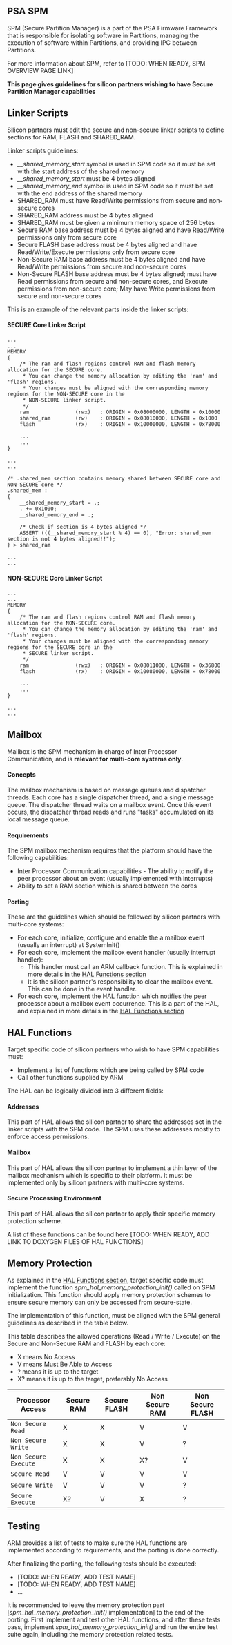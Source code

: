 <h2 id="blockdevice-port">PSA SPM</h2>

SPM (Secure Partition Manager) is a part of the PSA Firmware Framework that is responsible for isolating software in Partitions, managing the execution of software within Partitions, and providing IPC between Partitions.

For more information about SPM, refer to [TODO: WHEN READY, SPM OVERVIEW PAGE LINK]

**This page gives guidelines for silicon partners wishing to have Secure Partition Manager capabilities**


## Linker Scripts

Silicon partners must edit the secure and non-secure linker scripts to define sections for RAM, FLASH and SHARED_RAM.

Linker scripts guidelines:
- *__shared_memory_start* symbol is used in SPM code so it must be set with the start address of the shared memory
- *__shared_memory_start* must be 4 bytes aligned
- *__shared_memory_end* symbol is used in SPM code so it must be set with the end address of the shared memory
- SHARED_RAM must have Read/Write permissions from secure and non-secure cores
- SHARED_RAM address must be 4 bytes aligned
- SHARED_RAM must be given a minimum memory space of 256 bytes
- Secure RAM base address must be 4 bytes aligned and have Read/Write permissions only from secure core
- Secure FLASH base address must be 4 bytes aligned and have Read/Write/Execute permissions only from secure core
- Non-Secure RAM base address must be 4 bytes aligned and have Read/Write permissions from secure and non-secure cores
- Non-Secure FLASH base address must be 4 bytes aligned; must have Read permissions from secure and non-secure cores, and Execute permissions from non-secure core; May have Write permissions from secure and non-secure cores

This is an example of the relevant parts inside the linker scripts:

#### SECURE Core Linker Script

```
...
...
MEMORY
{
    /* The ram and flash regions control RAM and flash memory allocation for the SECURE core.
     * You can change the memory allocation by editing the 'ram' and 'flash' regions.
     * Your changes must be aligned with the corresponding memory regions for the NON-SECURE core in the 
     * NON-SECURE linker script.
     */
    ram               (rwx)   : ORIGIN = 0x08000000, LENGTH = 0x10000
    shared_ram        (rw)    : ORIGIN = 0x08010000, LENGTH = 0x1000
    flash             (rx)    : ORIGIN = 0x10000000, LENGTH = 0x78000
    
    ...
    ...
}

...
...

/* .shared_mem section contains memory shared between SECURE core and NON-SECURE core */
.shared_mem :
{
    __shared_memory_start = .;
    . += 0x1000;
    __shared_memory_end = .;

    /* Check if section is 4 bytes aligned */
    ASSERT (((__shared_memory_start % 4) == 0), "Error: shared_mem section is not 4 bytes aligned!!");
} > shared_ram

...
...
```

#### NON-SECURE Core Linker Script
```
...
...
MEMORY
{
    /* The ram and flash regions control RAM and flash memory allocation for the NON-SECURE core.
     * You can change the memory allocation by editing the 'ram' and 'flash' regions.
     * Your changes must be aligned with the corresponding memory regions for the SECURE core in the 
     * SECURE linker script.
     */
    ram               (rwx)   : ORIGIN = 0x08011000, LENGTH = 0x36800
    flash             (rx)    : ORIGIN = 0x10080000, LENGTH = 0x78000
    
    ...
    ...
}

...
...
```


## Mailbox

Mailbox is the SPM mechanism in charge of Inter Processor Communication, and is **relevant for multi-core systems only**.

#### Concepts
The mailbox mechanism is based on message queues and dispatcher threads.
Each core has a single dispatcher thread, and a single message queue.
The dispatcher thread waits on a mailbox event. Once this event occurs, the dispatcher thread reads and runs "tasks" accumulated on its local message queue. 

#### Requirements
The SPM mailbox mechanism requires that the platform should have the following capabilities:
* Inter Processor Communication capabilities - The ability to notify the peer processor about an event (usually implemented with interrupts)
* Ability to set a RAM section which is shared between the cores

#### Porting
These are the guidelines which should be followed by silicon partners with multi-core systems:
- For each core, initialize, configure and enable the a mailbox event (usually an interrupt) at SystemInit()
- For each core, implement the mailbox event handler (usually interrupt handler):
  - This handler must call an ARM callback function. This is explained in more details in the [HAL Functions section](#hal-functions)
  - It is the silicon partner's responsibility to clear the mailbox event. This can be done in the event handler.
- For each core, implement the HAL function which notifies the peer processor about a mailbox event occurrence. This is a part of the HAL, and explained in more details in the [HAL Functions section](#hal-functions)


## HAL Functions

Target specific code of silicon partners who wish to have SPM capabilities must:
- Implement a list of functions which are being called by SPM code
- Call other functions supplied by ARM

The HAL can be logically divided into 3 different fields:

#### Addresses
This part of HAL allows the silicon partner to share the addresses set in the linker scripts with the SPM code. The SPM uses these addresses mostly to enforce access permissions.

#### Mailbox
This part of HAL allows the silicon partner to implement a thin layer of the mailbox mechanism which is specific to their platform.
It must be implemented only by silicon partners with multi-core systems.

#### Secure Processing Environment
This part of HAL allows the silicon partner to apply their specific memory protection scheme.

A list of these functions can be found here [TODO: WHEN READY, ADD LINK TO DOXYGEN FILES OF HAL FUNCTIONS]


## Memory Protection

As explained in the [HAL Functions section](#hal-functions), target specific code must implement the function *spm_hal_memory_protection_init()* called on SPM initialization.
This function should apply memory protection schemes to ensure secure memory can only be accessed from secure-state.

The implementation of this function, must be aligned with the SPM general guidelines as described in the table below.

This table describes the allowed operations (Read / Write / Execute) on the Secure and Non-Secure RAM and FLASH by each core:

- X means No Access
- V means Must Be Able to Access
- ? means it is up to the target
- X? means it is up to the target, preferably No Access

Processor Access    |Secure RAM        |Secure FLASH|Non Secure RAM     |Non Secure FLASH
--------------------|------------------|------------|-------------------|----------------
`Non Secure Read`   |   X              |    X       |        V          |    V
`Non Secure Write`  |   X              |    X       |        V          |    ?
`Non Secure Execute`|   X              |    X       |        X?         |    V
`Secure Read`       |   V              |    V       |        V          |    V
`Secure Write`      |   V              |    V       |        V          |    ?
`Secure Execute`    |   X?             |    V       |        X          |    ?


## Testing

ARM provides a list of tests to make sure the HAL functions are implemented according to requirements, and the porting is done correctly.

After finalizing the porting, the following tests should be executed:
- [TODO: WHEN READY, ADD TEST NAME]
- [TODO: WHEN READY, ADD TEST NAME]
- ...

It is recommended to leave the memory protection part [*spm_hal_memory_protection_init()* implementation] to the end of the porting.
First implement and test other HAL functions, and after these tests pass, implement *spm_hal_memory_protection_init()* and run the entire test suite again, including the memory protection related tests.
